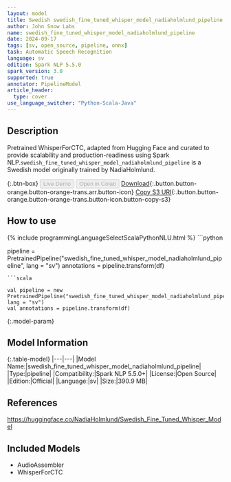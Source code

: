 ```yaml
---
layout: model
title: Swedish swedish_fine_tuned_whisper_model_nadiaholmlund_pipeline pipeline WhisperForCTC from NadiaHolmlund
author: John Snow Labs
name: swedish_fine_tuned_whisper_model_nadiaholmlund_pipeline
date: 2024-09-17
tags: [sv, open_source, pipeline, onnx]
task: Automatic Speech Recognition
language: sv
edition: Spark NLP 5.5.0
spark_version: 3.0
supported: true
annotator: PipelineModel
article_header:
  type: cover
use_language_switcher: "Python-Scala-Java"
---
```


## Description

Pretrained WhisperForCTC, adapted from Hugging Face and curated to provide scalability and production-readiness using Spark NLP.`swedish_fine_tuned_whisper_model_nadiaholmlund_pipeline` is a Swedish model originally trained by NadiaHolmlund.

{:.btn-box}
<button class="button button-orange" disabled>Live Demo</button>
<button class="button button-orange" disabled>Open in Colab</button>
[Download](https://s3.amazonaws.com/auxdata.johnsnowlabs.com/public/models/swedish_fine_tuned_whisper_model_nadiaholmlund_pipeline_sv_5.5.0_3.0_1726563762798.zip){:.button.button-orange.button-orange-trans.arr.button-icon}
[Copy S3 URI](s3://auxdata.johnsnowlabs.com/public/models/swedish_fine_tuned_whisper_model_nadiaholmlund_pipeline_sv_5.5.0_3.0_1726563762798.zip){:.button.button-orange.button-orange-trans.button-icon.button-copy-s3}

## How to use



<div class="tabs-box" markdown="1">
{% include programmingLanguageSelectScalaPythonNLU.html %}
```python

pipeline = PretrainedPipeline("swedish_fine_tuned_whisper_model_nadiaholmlund_pipeline", lang = "sv")
annotations =  pipeline.transform(df)   

```
```scala

val pipeline = new PretrainedPipeline("swedish_fine_tuned_whisper_model_nadiaholmlund_pipeline", lang = "sv")
val annotations = pipeline.transform(df)

```
</div>

{:.model-param}
## Model Information

{:.table-model}
|---|---|
|Model Name:|swedish_fine_tuned_whisper_model_nadiaholmlund_pipeline|
|Type:|pipeline|
|Compatibility:|Spark NLP 5.5.0+|
|License:|Open Source|
|Edition:|Official|
|Language:|sv|
|Size:|390.9 MB|

## References

https://huggingface.co/NadiaHolmlund/Swedish_Fine_Tuned_Whisper_Model

## Included Models

- AudioAssembler
- WhisperForCTC